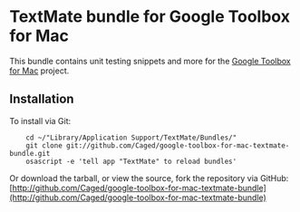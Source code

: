 # TextMate bundle for Google Toolbox for Mac

This bundle contains unit testing snippets and more for the [Google Toolbox for Mac](http://code.google.com/p/google-toolbox-for-mac/) project.

## Installation

To install via Git:

		cd ~/"Library/Application Support/TextMate/Bundles/"
		git clone git://github.com/Caged/google-toolbox-for-mac-textmate-bundle.git 
		osascript -e 'tell app "TextMate" to reload bundles'

Or download the tarball, or view the source, fork the repository via GitHub: [http://github.com/Caged/google-toolbox-for-mac-textmate-bundle](http://github.com/Caged/google-toolbox-for-mac-textmate-bundle)

